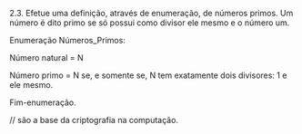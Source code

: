 2.3. Efetue uma definição, através de enumeração, de números primos. Um número é dito primo se só possui como divisor ele mesmo e o número um. 

 
Enumeração Números_Primos: 

   Número natural = N 

   Número primo = N se, e somente se, N tem exatamente dois divisores: 1 e ele mesmo. 

Fim-enumeração. 

 // são a base da criptografia na computação.